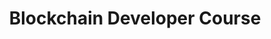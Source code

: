 ---
title: "Blockchain Developer Course"
description: "Consensys course on blockchain development fundamentals"
authors: ["@consensys"]
tags: ["Beginner Dev", "Consensys", "Blockchain", "Development"]
languages: ["Solidity", "JavaScript"]
url: "https://consensys.net/academy/"
dateAdded: 2024-01-15
level: "Beginner"
category: "Ethereum"
---